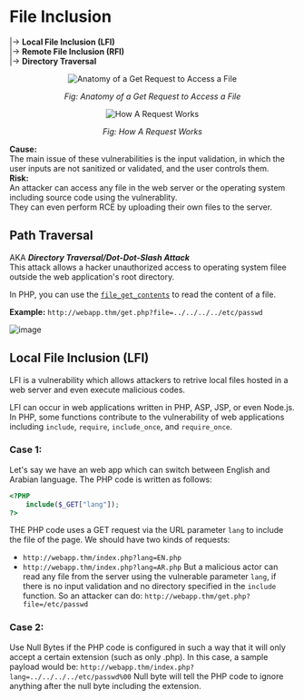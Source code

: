 # File Inclusion
|-> **Local File Inclusion (LFI)** <br>
|-> **Remote File Inclusion (RFI)** <br>
|-> **Directory Traversal**

<p align="center">
  <img src="https://github.com/PranjalBasak/Documentation/assets/66166653/03a1db1f-9669-4348-9c2b-e9b3056ad3fb" alt="Anatomy of a Get Request to Access a File">
</p>
<p align="center">
  <em>Fig: Anatomy of a Get Request to Access a File</em>
</p>

<p align="center">
  <img src="https://github.com/PranjalBasak/Documentation/assets/66166653/14628d7f-7f11-463f-bb40-ee6bf8154c35" alt="How A Request Works">
</p>
<p align="center">
  <em>Fig: How A Request Works</em>
</p>

**Cause:** 
<br> The main issue of these vulnerabilities is the input validation, in which the user inputs are not sanitized or validated, and the user controls them.
<br>
**Risk:** 
<br> An attacker can access any file in the web server or the operating system including source code using the vulnerablity. 
<br> They can even perform RCE by uploading their own files to the server.

## Path Traversal
AKA _**Directory Traversal/Dot-Dot-Slash Attack**_ <br>
This attack allows a hacker unauthorized access to operating system filee outside the web application's root directory.

In PHP, you can use the [`file_get_contents`](https://www.php.net/manual/en/function.file-get-contents.php) to read the content of a file.

**Example:** `http://webapp.thm/get.php?file=../../../../etc/passwd`

![image](https://github.com/PranjalBasak/Documentation/assets/66166653/eab139b1-d196-46eb-87f7-952d3f212e60)

## Local File Inclusion (LFI)
LFI is a vulnerability which allows attackers to retrive local files hosted in a web server and even execute malicious codes.

LFI can occur in web applications written in PHP, ASP, JSP, or even Node.js. In PHP, some functions contribute to the vulnerability of web applications including `include`, `require`, `include_once`, and `require_once`.

### Case 1:
Let's say we have an web app which can switch between English and Arabian language. The PHP code is written as follows:
```php
<?PHP 
	include($_GET["lang"]);
?>
```

THE PHP code uses a GET request via the URL parameter `lang` to include the file of the page. We should have two kinds of requests:
- `http://webapp.thm/index.php?lang=EN.php`
- `http://webapp.thm/index.php?lang=AR.php`
But a malicious actor can read any file from the server using the vulnerable parameter `lang`, if there is no input validation and no directory specified in the `include` function. So an attacker can do:
`http://webapp.thm/get.php?file=/etc/passwd`

### Case 2:
Use Null Bytes if the PHP code is configured in such a way that it will only accept a certain extension (such as only .php). In this case, a sample payload would be:
`http://webapp.thm/index.php?lang=../../../../etc/passwd%00`
Null byte will tell the PHP code to ignore anything after the null byte including the extension.

